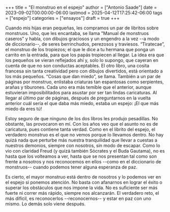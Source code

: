 +++
title = "El monstruo en el espejo"
author = ["Antonio Saade"]
date = 2023-09-02T00:00:00-06:00
lastmod = 2025-04-12T17:25:42-06:00
tags = ["espejo"]
categories = ["ensayos"]
draft = true
+++

Cuando mis hijas eran pequeñas, les compramos un par de libritos sobre monstruos. Uno, que les encantaba, se llama "Manual de monstruos caseros" y habla, con dibujos graciosos y un engendro a la vez --a modo de diccionario--, de seres berrinchudos, perezosos y traviesos. “Tiratecae”, el monstruo de los tropiezos; el que le dice a tu hermana que ponga un carrito en la entrada, para que los papás tropiecen al llegar. La idea era que los pequeños se vieran reflejados ahí y, solo lo supongo, que cayeran en cuenta de que no son conductas aceptables. El otro libro, una cosita francesa sin tanta creatividad pero con dibujos divertidos, está orientado a los más pequeños. “Cosas que dan miedo”, se llama. También a un par de páginas por monstruo, enlistaba criaturas tan espantosas como serpientes, arañas y tiburones. Cada uno era más temible que el anterior, aunque estuvieran imposibilitados para asustar por ser tan lindas caricaturas. Al llegar al último par de páginas, después de preguntarnos en la vuelta anterior cuál sería el que daba más miedo, estaba un espejo: ¡El que más miedo da eres tú!

Estoy seguro de que ninguno de los dos libros les produjo pesadillas. No obstante, las provocaron en mí. Con los años veo que el asunto no es de caricatura, pues contiene tanta verdad. Como en el librito del espejo, el verdadero monstruo es el que no vemos porque lo llevamos dentro. No hay quizá nada que perturbe más nuestra tranquilidad que llevar a cuestas a nuestros demonios, siempre con nosotros, sin modo de escapar. Como lo vio con claridad Freud (y quizá también Sócrates y el Buda Gautama), no es hasta que los volteamos a ver, hasta que se nos presentan tal como son frente a nosotros y nos reconocemos en ellos --como en el diccionario de monstruos-- cuando podemos tener alguna esperanza de paz.

Es cierto, el mayor monstruo está dentro de nosotros y lo podemos ver en el espejo si ponemos atención. No basta con afanarnos en lograr el éxito o superar los obstáculos que nos impone la vida. No es suficiente ser más fuerte ni correr más rápido, siempre nos alcanzarán. El verdadero reto, el más difícil, es reconocerlos --reconocernos-- y estar en paz con uno mismo. Lo demás solo viene después.
